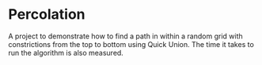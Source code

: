 # Percolation

A project to demonstrate how to find a path in within a random grid with constrictions from the top to bottom using Quick Union. 
The time it takes to run the algorithm is also measured.
